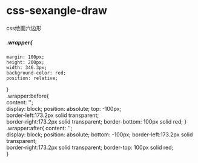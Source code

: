 # css-sexangle-draw
css绘画六边形
##### .wrapper{
    margin: 100px;
    height: 200px;
    width: 346.3px;
    background-color: red;
    position: relative;
}   
.wrapper:before{    
    content: '';    
    display: block; 
    position: absolute; 
    top: -100px;    
    border-left:173.2px solid transparent;  
    border-right:173.2px solid transparent; 
    border-bottom: 100px solid red; 
}    
.wrapper:after{ 
    content: '';    
    display: block; 
    position: absolute; 
    bottom: -100px; 
    border-left:173.2px solid transparent;  
    border-right:173.2px solid transparent; 
    border-top: 100px solid red;    
}   

